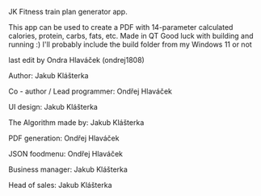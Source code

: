 JK Fitness train plan generator app.

This app can be used to create a PDF with 14-parameter calculated calories, protein, carbs, fats, etc.
Made in QT
Good luck with building and running
:)
I'll probably include the build folder from my Windows 11
or not

last edit by Ondra Hlaváček (ondrej1808)

Author: Jakub Klášterka

Co - author / Lead programmer: Ondřej Hlaváček

UI design: Jakub Klášterka

The Algorithm made by: Jakub Klášterka

PDF generation: Ondřej Hlaváček

JSON foodmenu: Ondřej Hlaváček

Business manager: Jakub Klášterka

Head of sales: Jakub Klášterka